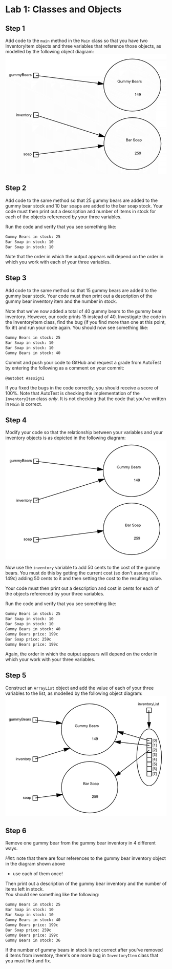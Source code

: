 # Lab 1: Classes and Objects

## Step 1
Add code to the `main` method in the `Main` class so that you have two InventoryItem objects and three variables that 
reference those objects, as modelled by the following object diagram:
![Object Diagram Initial](./img/objectDiagramInitial.png "Object Diagram")

## Step 2
Add code to the same method so that 25 gummy bears are added to the gummy bear stock and 10 bar soaps are added to the 
bar soap stock.  Your code must then print out a description and number of items in stock for each of the objects 
referenced by your three variables.

Run the code and verify that you see something like:

```
Gummy Bears in stock: 25
Bar Soap in stock: 10
Bar Soap in stock: 10
```

Note that the order in which the output appears will depend on the order in which you work with each of your three 
variables.

## Step 3
Add code to the same method so that 15 gummy bears are added to the gummy bear stock.  Your code must then print out 
a description of the gummy bear inventory item and the number in stock.

Note that we've now added a total of 40 gummy bears to the gummy bear inventory.  However, our code prints 15 instead 
of 40.  Investigate the code in the InventoryItem class, find the bug (if you find more than one at this point, fix 
it!) and run your code again.  You should now see something like:

```
Gummy Bears in stock: 25
Bar Soap in stock: 10
Bar Soap in stock: 10
Gummy Bears in stock: 40
```

Commit and push your code to GitHub and request a grade from AutoTest by entering the following as a 
comment on your commit:

`@autobot #assign1`

If you fixed the bugs in the code correctly, you should receive a score of 100%.  Note that AutoTest is checking the 
implementation of the `InventoryItem` class *only*.  It is not checking that the code that
you've written in `Main` is correct.

## Step 4
Modify your code so that the relationship between your variables and your inventory objects is as depicted in the 
following diagram:
![Object Diagram Modified](./img/objectDiagramModified.png "Object Diagram Modified")

Now use the `inventory` variable to add 50 cents to the cost of the gummy bears.  You must do this by getting the 
current cost (so don't assume it's 149c) adding 50 cents to it and then setting the cost to the resulting value.

Your code must then print out a description and cost in cents for each of the objects referenced by your three variables.

Run the code and verify that you see something like:

```
Gummy Bears in stock: 25
Bar Soap in stock: 10
Bar Soap in stock: 10
Gummy Bears in stock: 40
Gummy Bears price: 199c
Bar Soap price: 259c
Gummy Bears price: 199c
```

Again, the order in which the output appears will depend on the order in which your work with your three variables.

## Step 5
Construct an `ArrayList` object and add the value of each of your three variables to the list, as modelled by the 
following object diagram:
![Object Diagram List](./img/objectDiagramList.png "Object Diagram With List")

## Step 6
Remove one gummy bear from the gummy bear inventory in 4 different ways.  

*Hint*: note that there are four references to the gummy bear inventory object in the diagram shown above  
- use each of them once!  

Then print out a description of the gummy bear inventory and the number of items left in stock.  
You should see something like the following:

```
Gummy Bears in stock: 25
Bar Soap in stock: 10
Bar Soap in stock: 10
Gummy Bears in stock: 40
Gummy Bears price: 199c
Bar Soap price: 259c
Gummy Bears price: 199c
Gummy Bears in stock: 36
```

If the number of gummy bears in stock is not correct after you've removed 4 items from inventory, 
there's one more bug in `InventoryItem` class that you must find and fix.


